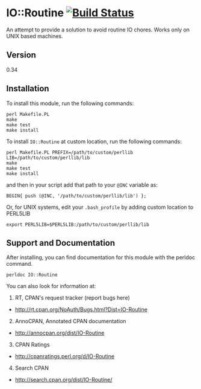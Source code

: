 IO::Routine [![Build Status](https://travis-ci.org/biocoder/Perl-for-Bioinformatics.png?branch=master)](https://travis-ci.org/biocoder/Perl-for-Bioinformatics)
===========

An attempt to provide a solution to avoid routine IO chores. Works only on UNIX based machines.

Version
-------
0.34

Installation
------------

To install this module, run the following commands:

	perl Makefile.PL
	make
	make test
	make install

To install `IO::Routine` at custom location, run the following commands:

	perl Makefile.PL PREFIX=/path/to/custom/perllib LIB=/path/to/custom/perllib/lib
	make
	make test
	make install

and then in your script add that path to your `@INC` variable as:

    BEGIN{ push (@INC, '/path/to/custom/perllib/lib') };

Or, for UNIX systems, edit your `.bash_profile` by adding custom location to PERL5LIB

    export PERL5LIB=$PERL5LIB:/path/to/custom/perllib/lib

Support and Documentation
-------------------------

After installing, you can find documentation for this module with the
perldoc command.

    perldoc IO::Routine

You can also look for information at:

1. RT, CPAN's request tracker (report bugs here)  
  * http://rt.cpan.org/NoAuth/Bugs.html?Dist=IO-Routine  

2. AnnoCPAN, Annotated CPAN documentation  
  * http://annocpan.org/dist/IO-Routine

3. CPAN Ratings  
  * http://cpanratings.perl.org/d/IO-Routine

4. Search CPAN  
  * http://search.cpan.org/dist/IO-Routine/

